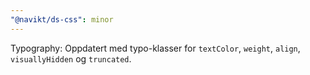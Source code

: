 ```yaml
---
"@navikt/ds-css": minor
---
```


Typography: Oppdatert med typo-klasser for `textColor`, `weight`, `align`, `visuallyHidden` og `truncated`.

